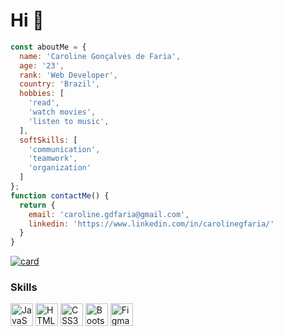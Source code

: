 Hi 👋 
===============================

```JavaScript
const aboutMe = {
  name: 'Caroline Gonçalves de Faria',
  age: '23',
  rank: 'Web Developer',
  country: 'Brazil',
  hobbies: [
    'read',
    'watch movies',
    'listen to music',
  ],
  softSkills: [
    'communication',
    'teamwork',
    'organization'
  ]
};
function contactMe() {
  return {
    email: 'caroline.gdfaria@gmail.com',
    linkedin: 'https://www.linkedin.com/in/carolinegfaria/'
  }
}
```

[![card](https://github-readme-stats.vercel.app/api?username=labrysxx&theme=default)](https://github.com/anuraghazra/github-readme-stats)

### Skills

<p align="left">
<a href="https://developer.mozilla.org/en-US/docs/Web/JavaScript" target="_blank" rel="noreferrer"><img src="https://raw.githubusercontent.com/danielcranney/readme-generator/main/public/icons/skills/javascript-colored.svg" width="36" height="36" alt="JavaScript" /></a>
<a href="https://developer.mozilla.org/en-US/docs/Glossary/HTML5" target="_blank" rel="noreferrer"><img src="https://raw.githubusercontent.com/danielcranney/readme-generator/main/public/icons/skills/html5-colored.svg" width="36" height="36" alt="HTML5" /></a>
<a href="https://www.w3.org/TR/CSS/#css" target="_blank" rel="noreferrer"><img src="https://raw.githubusercontent.com/danielcranney/readme-generator/main/public/icons/skills/css3-colored.svg" width="36" height="36" alt="CSS3" /></a>
<a href="https://getbootstrap.com/" target="_blank" rel="noreferrer"><img src="https://raw.githubusercontent.com/danielcranney/readme-generator/main/public/icons/skills/bootstrap-colored.svg" width="36" height="36" alt="Bootstrap" /></a>
<a href="https://www.figma.com/" target="_blank" rel="noreferrer"><img src="https://raw.githubusercontent.com/danielcranney/readme-generator/main/public/icons/skills/figma-colored.svg" width="36" height="36" alt="Figma" /></a>
</p>

